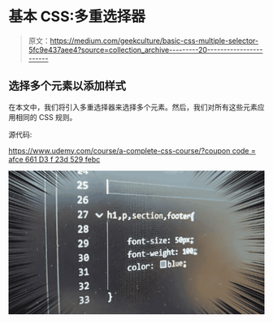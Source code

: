 # 基本 CSS:多重选择器

> 原文：<https://medium.com/geekculture/basic-css-multiple-selector-5fc9e437aee4?source=collection_archive---------20----------------------->

## 选择多个元素以添加样式

在本文中，我们将引入多重选择器来选择多个元素。然后，我们对所有这些元素应用相同的 CSS 规则。

源代码:

[https://www.udemy.com/course/a-complete-css-course/?coupon code = afce 661 D3 f 23d 529 febc](https://www.udemy.com/course/a-complete-css-course/?couponCode=AFCE661D3F23D529FEBC)

![](img/d27ae7fb888d888c8031a9422f7070b3.png)